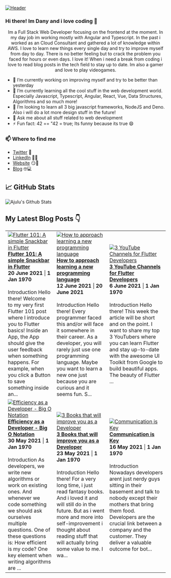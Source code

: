 [![Header](https://images.unsplash.com/photo-1564865878688-9a244444042a?ixlib=rb-1.2.1&ixid=eyJhcHBfaWQiOjEyMDd9&auto=format&fit=crop&w=1350&q=80 "Header")](https://images.unsplash.com/photo-1564865878688-9a244444042a?ixlib=rb-1.2.1&ixid=eyJhcHBfaWQiOjEyMDd9&auto=format&fit=crop&w=1350&q=80)
### Hi there! Im Dany and i love coding 👋
<p align="center">Im a Full Stack Web Developer focusing on the frontend at the moment. In my day job im working mostly with Angular and Typescript. In the past i worked as an Cloud Consultant and gathered a lot of knowledge within AWS. I love to learn new things every single day and try to improve myself from day to day. There is no better feeling but to crack the problem you faced for hours or even days. I love it!
When i need a break from coding i love to read blog posts in the tech field to stay up to date. Im also a gamer and love to play videogames.</p>

- 🔭 I’m currently working on improving myself and try to be better than yesterday
- 🌱 I’m currently learning all the cool stuff in the web development world. Especially Javascript, Typescript, Angular, React, Vue, Data Structures, Algorithms and so much more!
- 👯 I’m looking to learn all 3 big javascript frameworks, NodeJS and Deno. Also i will do a lot more design stuff in the future!
- 💬 Ask me about all stuff related to web development
- ⚡ Fun fact: 42 == "42 = true; Its funny because its true 😄

### 📫 Where to find me
- [Twitter](https://twitter.com/danytulumidis) 🐤
- [LinkedIn](https://linkedin.com/in/danytulumidis) 👨💼
- [Website](https://danytulumidis.com/) 😏🔗
- [Blog](https://danysdevcorner.hashnode.dev/) 🤓💻


## &#x1f4c8; GitHub Stats
![Ajulu's Github Stats](https://github-readme-stats.vercel.app/api?username=dextavision&show_icons=true&theme=radical)

## My Latest Blog Posts 👇
<!-- HASHNODE_BLOG:START -->
<table><tr><td><a href="https://danysdevcorner.hashnode.dev/flutter-101-a-simple-snackbar-in-flutter" title="Flutter 101: A simple Snackbar in Flutter"><img src="https://cdn.hashnode.com/res/hashnode/image/upload/v1624180439570/LgpL2og29.jpeg" alt="Flutter 101: A simple Snackbar in Flutter"   /></a>
<a href="https://danysdevcorner.hashnode.dev/flutter-101-a-simple-snackbar-in-flutter" title="Flutter 101: A simple Snackbar in Flutter"><strong>Flutter 101: A simple Snackbar in Flutter</strong></a>
<div><strong>20 June 2021</strong> | <strong>1 Jan 1970</strong></div>
<br/> Introduction
Hello there!
Welcome to my very first Flutter 101 post where I introduce you to Flutter basics!
Inside an App, the App should give the user feedback when something happens. For example, when you click a Button to save something inside an...</td><td><a href="https://danysdevcorner.hashnode.dev/how-to-approach-learning-a-new-programming-language" title="How to approach learning a new programming language"><img src="https://cdn.hashnode.com/res/hashnode/image/upload/v1623501656563/CyxWdRC_W.jpeg" alt="How to approach learning a new programming language"   /></a>
<a href="https://danysdevcorner.hashnode.dev/how-to-approach-learning-a-new-programming-language" title="How to approach learning a new programming language"><strong>How to approach learning a new programming language</strong></a>
<div><strong>12 June 2021</strong> | <strong>20 June 2021</strong></div>
<br/> Introduction
Hello there!
Every programmer faced this and/or will face it somewhere in their career. As a developer, you will rarely just use one programming language. Maybe you want to learn a new one just because you are curious and it seems fun. S...</td><td><a href="https://danysdevcorner.hashnode.dev/3-youtube-channels-for-flutter-developers" title="3 YouTube Channels for Flutter Developers"><img src="https://cdn.hashnode.com/res/hashnode/image/upload/v1622970626890/qnsNfW-8az.jpeg" alt="3 YouTube Channels for Flutter Developers"   /></a>
<a href="https://danysdevcorner.hashnode.dev/3-youtube-channels-for-flutter-developers" title="3 YouTube Channels for Flutter Developers"><strong>3 YouTube Channels for Flutter Developers</strong></a>
<div><strong>6 June 2021</strong> | <strong>1 Jan 1970</strong></div>
<br/> Introduction
Hello there!
This week the article will be short and on the point. I want to share my top 3 YouTubers where you can learn Flutter and stay up-to-date with the awesome UI Toolkit from Google to build beautiful apps.
The beauty of Flutter ...</td></tr><tr><td><a href="https://danysdevcorner.hashnode.dev/efficiency-as-a-developer-big-o-notation" title="Efficiency as a Developer - Big O Notation"><img src="https://cdn.hashnode.com/res/hashnode/image/upload/v1622379671304/5ouuxC77LS.jpeg" alt="Efficiency as a Developer - Big O Notation"   /></a>
<a href="https://danysdevcorner.hashnode.dev/efficiency-as-a-developer-big-o-notation" title="Efficiency as a Developer - Big O Notation"><strong>Efficiency as a Developer - Big O Notation</strong></a>
<div><strong>30 May 2021</strong> | <strong>1 Jan 1970</strong></div>
<br/> Introduction
As developers, we write new algorithms or work on existing ones. And whenever we code something we should ask ourselves multiple questions. One of these questions is:
How efficient is my code?
One key element when writing algorithms are ...</td><td><a href="https://danysdevcorner.hashnode.dev/3-books-that-will-improve-you-as-a-developer" title="3 Books that will improve you as a Developer"><img src="https://cdn.hashnode.com/res/hashnode/image/upload/v1621760179894/mL0ZybePw.jpeg" alt="3 Books that will improve you as a Developer"   /></a>
<a href="https://danysdevcorner.hashnode.dev/3-books-that-will-improve-you-as-a-developer" title="3 Books that will improve you as a Developer"><strong>3 Books that will improve you as a Developer</strong></a>
<div><strong>23 May 2021</strong> | <strong>1 Jan 1970</strong></div>
<br/> Introduction
Hello there!
For a very long time, i just read fantasy books. And i loved it and will still do in the future. But as i went more and more into self-improvement i thought about reading stuff that will actually bring some value to me. I wa...</td><td><a href="https://danysdevcorner.hashnode.dev/communication-is-key" title="Communication is Key"><img src="https://cdn.hashnode.com/res/hashnode/image/upload/v1621153131736/qIDdWEZgY.jpeg" alt="Communication is Key"   /></a>
<a href="https://danysdevcorner.hashnode.dev/communication-is-key" title="Communication is Key"><strong>Communication is Key</strong></a>
<div><strong>16 May 2021</strong> | <strong>1 Jan 1970</strong></div>
<br/> Introduction
Nowadays developers arent just nerdy guys sitting in their basement and talk to nobody except their mothers that bring them food. Developers are the crucial link between a company and the customer. They deliver a valuable outcome for bot...</td></tr></table>
<!-- HASHNODE_BLOG:END -->
